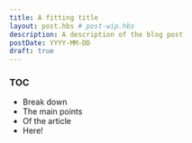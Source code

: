 ```yaml
---
title: A fitting title
layout: post.hbs # post-wip.hbs
description: A description of the blog post
postDate: YYYY-MM-DD
draft: true
---
```


### TOC
- Break down
- The main points
- Of the article
- Here!